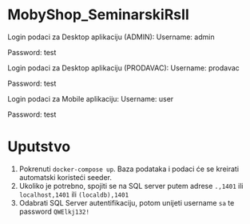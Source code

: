 # MobyShop_SeminarskiRsII
Login podaci za Desktop aplikaciju (ADMIN): Username: admin

Password: test

Login podaci za Desktop aplikaciju (PRODAVAC): Username: prodavac

Password: test

Login podaci za Mobile aplikaciju: Username: user

Password: test

# Uputstvo

1. Pokrenuti `docker-compose up`. Baza podataka i podaci će se kreirati automatski koristeći seeder.
2. Ukoliko je potrebno, spojiti se na SQL server putem adrese `.,1401` ili `localhost,1401` ili `(localdb),1401`
3. Odabrati SQL Server autentifikaciju, potom unijeti username `sa` te password `QWElkj132!`
